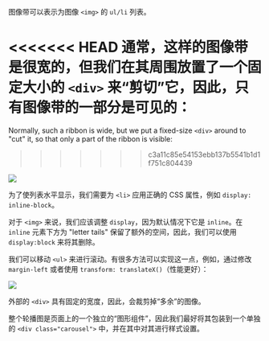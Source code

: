 图像带可以表示为图像 `<img>` 的 `ul/li` 列表。

<<<<<<< HEAD
通常，这样的图像带是很宽的，但我们在其周围放置了一个固定大小的 `<div>` 来“剪切”它，因此，只有图像带的一部分是可见的：
=======
Normally, such a ribbon is wide, but we put a fixed-size `<div>` around to "cut" it, so that only a part of the ribbon is visible:
>>>>>>> c3a11c85e54153ebb137b5541b1d1f751c804439

![](carousel1.svg)

为了使列表水平显示，我们需要为 `<li>` 应用正确的 CSS 属性，例如 `display: inline-block`。

对于 `<img>` 来说，我们应该调整 `display`，因为默认情况下它是 `inline`。在 `inline` 元素下方为 "letter tails" 保留了额外的空间，因此，我们可以使用 `display:block` 来将其删除。

我们可以移动 `<ul>` 来进行滚动。有很多方法可以实现这一点，例如，通过修改 `margin-left` 或者使用 `transform: translateX()`（性能更好）：

![](carousel2.svg)

外部的 `<div>` 具有固定的宽度，因此，会裁剪掉“多余”的图像。

整个轮播图是页面上的一个独立的“图形组件”，因此我们最好将其包装到一个单独的 `<div class="carousel">` 中，并在其中对其进行样式设置。
